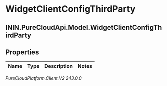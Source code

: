 # WidgetClientConfigThirdParty

## ININ.PureCloudApi.Model.WidgetClientConfigThirdParty

## Properties

|Name | Type | Description | Notes|
|------------ | ------------- | ------------- | -------------|



_PureCloudPlatform.Client.V2 243.0.0_
